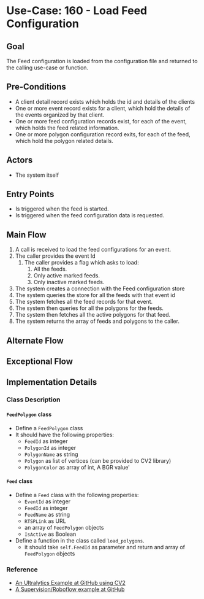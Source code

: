 # Use-Case: 160 - Load Feed Configuration

## Goal

The Feed configuration is loaded from the configuration file and returned to the calling use-case or function.

## Pre-Conditions

- A client detail record exists which holds the id and details of the clients
- One or more event record exists for a client, which hold the details of the events organized by that client.
- One or more feed configuration records exist, for each of the event, which holds the feed related information.
- One or more polygon configuration record exits, for each of the feed, which hold the polygon related details.

## Actors

- The system itself


## Entry Points
- Is triggered when the feed is started.
- Is triggered when the feed configuration data is requested.

## Main Flow
1. A call is received to load the feed configurations for an event.
2. The caller provides the event Id
    1. The caller provides a flag which asks to load:
        1. All the feeds.
        2. Only active marked feeds.
        3. Only inactive marked feeds.
3. The system creates a connection with the Feed configuration store
4. The system queries the store for all the feeds with that event id
5. The system fetches all the feed records for that event.
6. The system then queries for all the polygons for the feeds.
7. The system then fetches all the active polygons for that feed.
8. The system returns the array of feeds and polygons to the caller.

## Alternate Flow

## Exceptional Flow

## Implementation Details
### Class Description
#### `FeedPolygon` class
- Define a `FeedPolygon` class
- It should have the following properties:
    - `FeedId` as integer
    - `PolygonId` as integer
    - `PolygonName` as string
    - `Polygon` as list of vertices (can be provided to CV2 library)
    - `PolygonColor` as array of int, A BGR value'

#### `Feed` class
- Define a `Feed` class with the following properties:
    - `EventId` as integer
    - `FeedId` as integer
    - `FeedName` as string
    - `RTSPLink` as URL
    - an array of `FeedPolygon` objects
    - `IsActive` as Boolean
- Define a function in the class called `load_polygons`.
    - it should take `self.FeedId` as parameter and return and array of `FeedPolygon` objects


### Reference
- [An Ultralytics Example at GitHub using CV2](https://github.com/RizwanMunawar/ultralytics/blob/main/examples/YOLOv8-Region-Counter/yolov8_region_counter.py)
- [A Supervision/Roboflow example at GitHub](https://github.com/roboflow/supervision/blob/9b447296bfc18e937e7f11a90f95de5a7887feb6/supervision/draw/utils.py)
